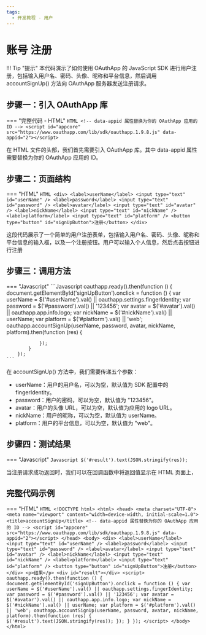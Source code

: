 ```yaml
---
tags:
  - 开发教程 - 用户
---
```


# 账号 注册

!!! Tip "提示"
    本代码演示了如何使用 OAuthApp 的 JavaScript SDK 进行用户注册，包括输入用户名、密码、头像、昵称和平台信息，然后调用 accountSignUp() 方法向 OAuthApp 服务器发送注册请求。


## 步骤一：引入 OAuthApp 库
=== "完整代码 - HTML"
    ```HTML
    <!-- data-appid 属性替换为你的 OAuthApp 应用的 ID -->
    <script id="appcore" src="https://www.oauthapp.com/lib/sdk/oauthapp.1.9.8.js" data-appid="2"></script>
    ```

在 HTML 文件的头部，我们首先需要引入 OAuthApp 库。其中 data-appid 属性需要替换为你的 OAuthApp 应用的 ID。


## 步骤二：页面结构
=== "HTML"
    ```HTML
    <div>
        <label>userName</label>
        <input type="text" id="userName" />
        <label>password</label>
        <input type="text" id="password" />
        <label>avatar</label>
        <input type="text" id="avatar" />
        <label>nickName</label>
        <input type="text" id="nickName" />
        <label>platform</label>
        <input type="text" id="platform" />
        <button type="button" id="signUpButton">注册</button>
    </div>
    ```

这段代码展示了一个简单的用户注册表单，包括输入用户名、密码、头像、昵称和平台信息的输入框，以及一个注册按钮。用户可以输入个人信息，然后点击按钮进行注册

## 步骤三：调用方法

=== "Javascript"
    ```Javascript
    oauthapp.ready().then(function () {
            document.getElementById('signUpButton').onclick = function () {
                var userName = $('#userName').val() || oauthapp.settings.fingerIdentity;
                var password = $('#password').val() || '123456';
                var avatar = $('#avatar').val() || oauthapp.app.info.logo;
                var nickName = $('#nickName').val() || userName;
                var platform = $('#platform').val() || 'web';
                oauthapp.accountSignUp(userName, password, avatar, nickName, platform).then(function (res) {
                   
                });
            }
        });
    ```

在 accountSignUp() 方法中，我们需要传递五个参数：

- userName：用户的用户名，可以为空，默认值为 SDK 配置中的 fingerIdentity。
- password：用户的密码，可以为空，默认值为 "123456"。
- avatar：用户的头像 URL，可以为空，默认值为应用的 logo URL。
- nickName：用户的昵称，可以为空，默认值为 userName。
- platform：用户的平台信息，可以为空，默认值为 "web"。


## 步骤四：测试结果

=== "Javascript"
    ```Javascript
     $('#result').text(JSON.stringify(res));
    ```

当注册请求成功返回时，我们可以在回调函数中将返回值显示在 HTML 页面上，


## 完整代码示例

=== "HTML"
    ```HTML
    <!DOCTYPE html>
    <html>
    <head>
        <meta charset="UTF-8">
        <meta name="viewport" content="width=device-width, initial-scale=1.0">
        <title>accountSignUp</title>
        <!-- data-appid 属性替换为你的 OAuthApp 应用的 ID -->
        <script id="appcore" src="https://www.oauthapp.com/lib/sdk/oauthapp.1.9.8.js" data-appid="2"></script>
    </head>
    <body>
        <div>
            <label>userName</label>
            <input type="text" id="userName" />
            <label>password</label>
            <input type="text" id="password" />
            <label>avatar</label>
            <input type="text" id="avatar" />
            <label>nickName</label>
            <input type="text" id="nickName" />
            <label>platform</label>
            <input type="text" id="platform" />
            <button type="button" id="signUpButton">注册</button>
        </div>
        <p>结果</p>
        <div id="result"></div>
        <script>
            oauthapp.ready().then(function () {
                document.getElementById('signUpButton').onclick = function () {
                    var userName = $('#userName').val() || oauthapp.settings.fingerIdentity;
                    var password = $('#password').val() || '123456';
                    var avatar = $('#avatar').val() || oauthapp.app.info.logo;
                    var nickName = $('#nickName').val() || userName;
                    var platform = $('#platform').val() || 'web';
                    oauthapp.accountSignUp(userName, password, avatar, nickName, platform).then(function (res) {
                        $('#result').text(JSON.stringify(res));
                    });
                }
            });
        </script>
    </body>
    </html>
    ```